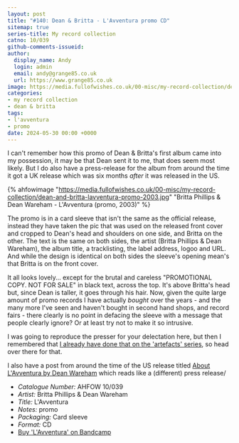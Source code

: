 ```yaml
---
layout: post
title: "#140: Dean & Britta - L'Avventura promo CD"
sitemap: true
series-title: My record collection
catno: 10/039
github-comments-issueid:
author:
  display_name: Andy
  login: admin
  email: andy@grange85.co.uk
  url: https://www.grange85.co.uk
image: https://media.fullofwishes.co.uk/00-misc/my-record-collection/dean-and-britta-lavventura-promo-2003.jpg
categories:
- my record collection
- dean & britta
tags:
- l'avventura
- promo
date: 2024-05-30 00:00 +0000
---
```

I can't remember how this promo of Dean & Britta's first album came into my possession, it may be that Dean sent it to me, that does seem most likely. But I do also have a press-release for the album from around the time it got a UK release which was six months _after_ it was released in the US.

{% ahfowimage "https://media.fullofwishes.co.uk/00-misc/my-record-collection/dean-and-britta-lavventura-promo-2003.jpg" "Britta Phillips & Dean Wareham - L'Avventura (promo, 2003)" %}

The promo is in a card sleeve that isn't the same as the official release, instead they have taken the pic that was used on the released front cover and cropped to Dean's head and shoulders on one side, and Britta on the other. The text is the same on both sides, the artist (Britta Phillips & Dean Wareham), the album title, a tracklisting, the label address, logoo and URL. And while the design is identical on both sides the sleeve's opening mean's that Britta is on the front cover.

It all looks lovely... except for the brutal and careless "PROMOTIONAL COPY. NOT FOR SALE" in black text, across the top. It's above Britta's head but, since Dean is taller, it goes through his hair. Now, given the quite large amount of promo records I have actually _bought_ over the years - and the many more I've seen and haven't bought in second hand shops, and record fairs - there clearly is no point in defacing the sleeve with a message that people clearly ignore? Or at least try not to make it so intrusive.

I was going to reproduce the presser for your delectation here, but then I remembered that [I already have done that on the 'artefacts' series](/2019/10/25/artefacts-021-dean-and-britta-lavventura-press-release/), so head over there for that.

I also have a post from around the time of the US release titled [About L'Avventura by Dean Wareham](/2007/03/01/about-lavventura-by-dean-wareham/) which reads like a (different) press release/

 - *Catalogue Number:* AHFOW 10/039
 - *Artist:* Britta Phillips & Dean Wareham
 - *Title:* L'Avventura
 - *Notes:* promo
 - *Packaging:* Card sleeve
 - *Format:* CD
 - [Buy 'L'Avventura' on Bandcamp](https://deanandbritta.bandcamp.com/album/lavventura-bonus-tracks-sonic-boom-remixes)

